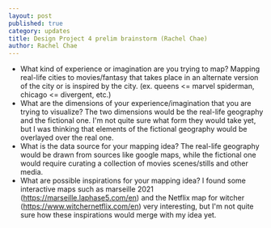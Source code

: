 ```yaml
---
layout: post
published: true
category: updates
title: Design Project 4 prelim brainstorm (Rachel Chae)
author: Rachel Chae
---
```

- What kind of experience or imagination are you trying to map?
	Mapping real-life cities to movies/fantasy that takes place in an alternate version of the city or is inspired by the city. (ex. queens <= marvel spiderman, chicago <= divergent, etc.)
- What are the dimensions of your experience/imagination that you are trying to visualize?
	The two dimensions would be the real-life geography and the fictional one. I'm not quite sure what form they would take yet, but I was thinking that elements of the fictional geography would be overlayed over the real one.
- What is the data source for your mapping idea?
	The real-life geography would be drawn from sources like google maps, while the fictional one would require curating a collection of movies scenes/stills and other media.
- What are possible inspirations for your mapping idea?
	I found some interactive maps such as marseille 2021 (https://marseille.laphase5.com/en) and the Netflix map for witcher (https://www.witchernetflix.com/en) very interesting, but I'm not quite sure how these inspirations would merge with my idea yet.
	